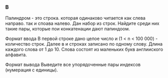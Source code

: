 ### B

Палиндром - это строка. которая одинаково читается как слева направо. так и споава налево.
Дан набор из строк. Найдите среди них такие пары, которые
пои конкатенации дают папиндоом.

Формат ввода
В первой строке дано целое число и (1 < n < 100 000) - количество строк.
Далее в и строках записано по одному слову. Длина каждого слова от 1 до 10. Слова состоят из маленьких букв англииского алфавита.

Формат вывода
Выведите все упорядоченные пары индексов (нумерация с единицы).
